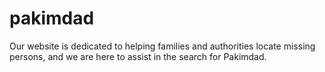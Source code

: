 # pakimdad
 Our website is dedicated to helping families and authorities locate missing persons, and we are here to assist in the search for Pakimdad.
